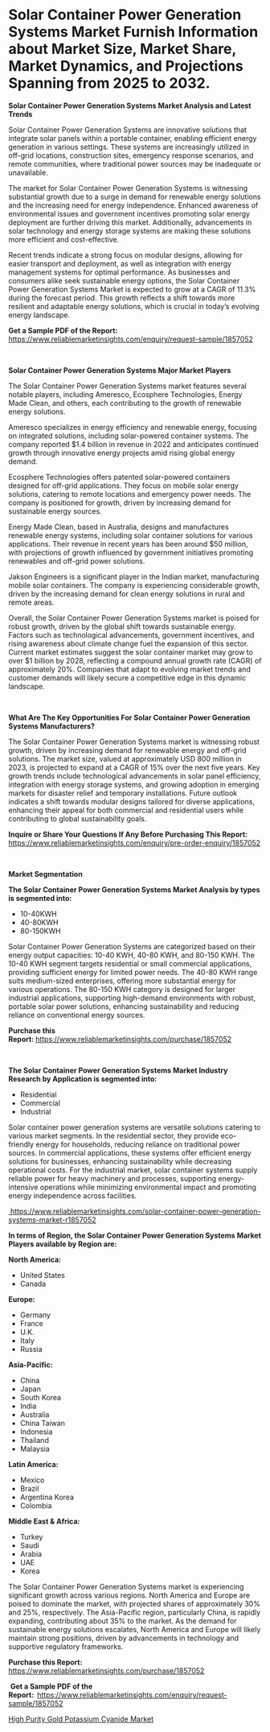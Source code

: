 <p><h1>Solar Container Power Generation Systems Market Furnish Information about Market Size, Market Share, Market Dynamics, and Projections Spanning from 2025 to 2032.</h1></p><p><strong>Solar Container Power Generation Systems Market Analysis and Latest Trends</strong></p>
<p><p>Solar Container Power Generation Systems are innovative solutions that integrate solar panels within a portable container, enabling efficient energy generation in various settings. These systems are increasingly utilized in off-grid locations, construction sites, emergency response scenarios, and remote communities, where traditional power sources may be inadequate or unavailable.</p><p>The market for Solar Container Power Generation Systems is witnessing substantial growth due to a surge in demand for renewable energy solutions and the increasing need for energy independence. Enhanced awareness of environmental issues and government incentives promoting solar energy deployment are further driving this market. Additionally, advancements in solar technology and energy storage systems are making these solutions more efficient and cost-effective.</p><p>Recent trends indicate a strong focus on modular designs, allowing for easier transport and deployment, as well as integration with energy management systems for optimal performance. As businesses and consumers alike seek sustainable energy options, the Solar Container Power Generation Systems Market is expected to grow at a CAGR of 11.3% during the forecast period. This growth reflects a shift towards more resilient and adaptable energy solutions, which is crucial in today’s evolving energy landscape.</p></p>
<p><strong>Get a Sample PDF of the Report:&nbsp;</strong> <a href="https://www.reliablemarketinsights.com/enquiry/request-sample/1857052?utm_campaign=3540&utm_medium=2&utm_source=Github&utm_content=ia&utm_term=27032025&utm_id=solar-container-power-generation-systems">https://www.reliablemarketinsights.com/enquiry/request-sample/1857052</a></p>
<p>&nbsp;</p>
<p><strong>Solar Container Power Generation Systems Major Market Players</strong></p>
<p><p>The Solar Container Power Generation Systems market features several notable players, including Ameresco, Ecosphere Technologies, Energy Made Clean, and others, each contributing to the growth of renewable energy solutions. </p><p>Ameresco specializes in energy efficiency and renewable energy, focusing on integrated solutions, including solar-powered container systems. The company reported $1.4 billion in revenue in 2022 and anticipates continued growth through innovative energy projects amid rising global energy demand.</p><p>Ecosphere Technologies offers patented solar-powered containers designed for off-grid applications. They focus on mobile solar energy solutions, catering to remote locations and emergency power needs. The company is positioned for growth, driven by increasing demand for sustainable energy sources.</p><p>Energy Made Clean, based in Australia, designs and manufactures renewable energy systems, including solar container solutions for various applications. Their revenue in recent years has been around $50 million, with projections of growth influenced by government initiatives promoting renewables and off-grid power solutions.</p><p>Jakson Engineers is a significant player in the Indian market, manufacturing mobile solar containers. The company is experiencing considerable growth, driven by the increasing demand for clean energy solutions in rural and remote areas.</p><p>Overall, the Solar Container Power Generation Systems market is poised for robust growth, driven by the global shift towards sustainable energy. Factors such as technological advancements, government incentives, and rising awareness about climate change fuel the expansion of this sector. Current market estimates suggest the solar container market may grow to over $1 billion by 2028, reflecting a compound annual growth rate (CAGR) of approximately 20%. Companies that adapt to evolving market trends and customer demands will likely secure a competitive edge in this dynamic landscape.</p></p>
<p>&nbsp;</p>
<p><strong>What Are The Key Opportunities For Solar Container Power Generation Systems Manufacturers?</strong></p>
<p><p>The Solar Container Power Generation Systems market is witnessing robust growth, driven by increasing demand for renewable energy and off-grid solutions. The market size, valued at approximately USD 800 million in 2023, is projected to expand at a CAGR of 15% over the next five years. Key growth trends include technological advancements in solar panel efficiency, integration with energy storage systems, and growing adoption in emerging markets for disaster relief and temporary installations. Future outlook indicates a shift towards modular designs tailored for diverse applications, enhancing their appeal for both commercial and residential users while contributing to global sustainability goals.</p></p>
<p><strong>Inquire or Share Your Questions If Any Before Purchasing This Report:</strong> <a href="https://www.reliablemarketinsights.com/enquiry/pre-order-enquiry/1857052?utm_campaign=3540&utm_medium=2&utm_source=Github&utm_content=ia&utm_term=27032025&utm_id=solar-container-power-generation-systems">https://www.reliablemarketinsights.com/enquiry/pre-order-enquiry/1857052</a></p>
<p>&nbsp;</p>
<p><strong>Market Segmentation</strong></p>
<p><strong>The Solar Container Power Generation Systems Market Analysis by types is segmented into:</strong></p>
<p><ul><li>10-40KWH</li><li>40-80KWH</li><li>80-150KWH</li></ul></p>
<p><p>Solar Container Power Generation Systems are categorized based on their energy output capacities: 10-40 KWH, 40-80 KWH, and 80-150 KWH. The 10-40 KWH segment targets residential or small commercial applications, providing sufficient energy for limited power needs. The 40-80 KWH range suits medium-sized enterprises, offering more substantial energy for various operations. The 80-150 KWH category is designed for larger industrial applications, supporting high-demand environments with robust, portable solar power solutions, enhancing sustainability and reducing reliance on conventional energy sources.</p></p>
<p><strong>Purchase this Report:&nbsp;</strong><a href="https://www.reliablemarketinsights.com/purchase/1857052?utm_campaign=3540&utm_medium=2&utm_source=Github&utm_content=ia&utm_term=27032025&utm_id=solar-container-power-generation-systems">https://www.reliablemarketinsights.com/purchase/1857052</a></p>
<p>&nbsp;</p>
<p><strong>The Solar Container Power Generation Systems Market Industry Research by Application is segmented into:</strong></p>
<p><ul><li>Residential</li><li>Commercial</li><li>Industrial</li></ul></p>
<p><p>Solar container power generation systems are versatile solutions catering to various market segments. In the residential sector, they provide eco-friendly energy for households, reducing reliance on traditional power sources. In commercial applications, these systems offer efficient energy solutions for businesses, enhancing sustainability while decreasing operational costs. For the industrial market, solar container systems supply reliable power for heavy machinery and processes, supporting energy-intensive operations while minimizing environmental impact and promoting energy independence across facilities.</p></p>
<p><a href="https://www.reliablemarketinsights.com/solar-container-power-generation-systems-market-r1857052?utm_campaign=3540&utm_medium=2&utm_source=Github&utm_content=ia&utm_term=27032025&utm_id=solar-container-power-generation-systems">&nbsp;https://www.reliablemarketinsights.com/solar-container-power-generation-systems-market-r1857052</a></p>
<p><strong>In terms of Region, the Solar Container Power Generation Systems Market Players available by Region are:</strong></p>
<p>
    <p> <strong> North America: </strong>
        <ul>
            <li>United States</li>
            <li>Canada</li>
        </ul>
        </p> 
    <p> <strong> Europe: </strong>
        <ul>
            <li>Germany</li>
            <li>France</li>
            <li>U.K.</li>
            <li>Italy</li>
            <li>Russia</li>
        </ul>
        </p> 
    <p> <strong> Asia-Pacific: </strong>
        <ul>
            <li>China</li>
            <li>Japan</li>
            <li>South Korea</li>
            <li>India</li>
            <li>Australia</li>
            <li>China Taiwan</li>
            <li>Indonesia</li>
            <li>Thailand</li>
            <li>Malaysia</li>
        </ul>
        </p> 
    <p> <strong> Latin America: </strong>
        <ul>
            <li>Mexico</li>
            <li>Brazil</li>
            <li>Argentina Korea</li>
            <li>Colombia</li>
        </ul>
        </p> 
    <p> <strong> Middle East & Africa: </strong>
        <ul>
            <li>Turkey</li>
            <li>Saudi</li>
            <li>Arabia</li>
            <li>UAE</li>
            <li>Korea</li>
        </ul>
    </p>
    </p>
<p><p>The Solar Container Power Generation Systems market is experiencing significant growth across various regions. North America and Europe are poised to dominate the market, with projected shares of approximately 30% and 25%, respectively. The Asia-Pacific region, particularly China, is rapidly expanding, contributing about 35% to the market. As the demand for sustainable energy solutions escalates, North America and Europe will likely maintain strong positions, driven by advancements in technology and supportive regulatory frameworks.</p></p>
<p><strong>Purchase this Report: </strong><a href="https://www.reliablemarketinsights.com/purchase/1857052?utm_campaign=3540&utm_medium=2&utm_source=Github&utm_content=ia&utm_term=27032025&utm_id=solar-container-power-generation-systems">https://www.reliablemarketinsights.com/purchase/1857052</a></p>
<p>&nbsp;<strong>Get a Sample PDF of the Report:&nbsp;&nbsp;</strong><a href="https://www.reliablemarketinsights.com/enquiry/request-sample/1857052?utm_campaign=3540&utm_medium=2&utm_source=Github&utm_content=ia&utm_term=27032025&utm_id=solar-container-power-generation-systems">https://www.reliablemarketinsights.com/enquiry/request-sample/1857052</a></p>
<p><strong></strong></p>
<p><p><a href="https://github.com/wyettillesr4/Market-Research-Report-List-1/blob/main/high-purity-gold-potassium-cyanide-market.md?utm_campaign=3540&utm_medium=2&utm_source=Github&utm_content=ia&utm_term=27032025&utm_id=solar-container-power-generation-systems">High Purity Gold Potassium Cyanide Market</a></p></p>